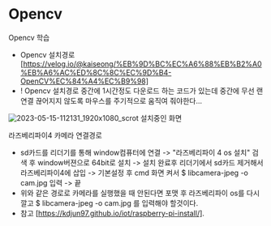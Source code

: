 # Opencv
Opencv 학습
  - Opencv 설치경로 [https://velog.io/@kaiseong/%EB%9D%BC%EC%A6%88%EB%B2%A0%EB%A6%AC%ED%8C%8C%EC%9D%B4-OpenCV%EC%84%A4%EC%B9%98]
  - ! Opencv 설치경로 중간에 1시간정도 다운로드 하는 코드가 있는데 중간에 무선 랜 연결 끊어지지 않도록 마우스를 주기적으로 움직여 줘야한다...

![2023-05-15-112131_1920x1080_scrot](https://github.com/annual-salary-investigation/Opencv/assets/123913898/15a8f1e2-911b-49cb-b3ee-8fae1bd670d0)
설치중인 화면

라즈베리파이4 카메라 연결경로
  - sd카드를 리더기를 통해 window컴퓨터에 연결 -> "라즈베리파이 4 os 설치" 검색 후 window버젼으로 64bit로 설치 -> 설치 완료후 리더기에서 sd카드 제거해서 라즈베리파이4에 삽입 -> 기본설정 후 cmd 화면 켜서 $ libcamera-jpeg -o cam.jpg 입력 -> 끝
  - 위와 같은 경로로 카메라를 실행했을 때 안된다면 포맷 후 라즈베리파이 os를 다시 깔고 $ libcamera-jpeg -o cam.jpg 를 입력해야 할것이다.
  - 참고 [https://kdjun97.github.io/iot/raspberry-pi-install/]. 


  
